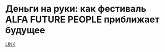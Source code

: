 # Деньги на руки: как фестиваль ALFA FUTURE PEOPLE приближает будущее



[LINK](https://varlamov.ru/1109346.html)